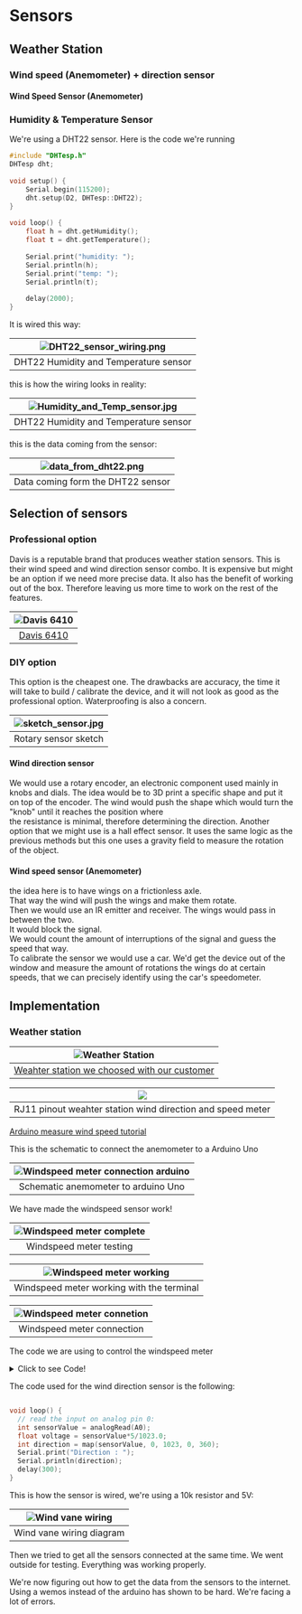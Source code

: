 # Sensors

## Weather Station

### Wind speed (Anemometer) + direction sensor

#### Wind Speed Sensor (Anemometer)

### Humidity & Temperature Sensor

We're using a DHT22 sensor.
Here is the code we're running
```cpp
#include "DHTesp.h"
DHTesp dht;
 
void setup() {
    Serial.begin(115200);
    dht.setup(D2, DHTesp::DHT22);
}
 
void loop() {
    float h = dht.getHumidity();
    float t = dht.getTemperature();
 
    Serial.print("humidity: ");
    Serial.println(h);
    Serial.print("temp: ");
    Serial.println(t);
 
    delay(2000);
}

```
It is wired this way:

|![DHT22_sensor_wiring.png](DHT22_sensor_wiring.png)|
| :-:|
|DHT22 Humidity and Temperature sensor|




this is how the wiring looks in reality:


|![Humidity_and_Temp_sensor.jpg](Humidity_and_Temp_sensor.jpg)|
| :-:|
|DHT22 Humidity and Temperature sensor|


this is the data coming from the sensor:

|![data_from_dht22.png](data_from_dht22.png)|
| :-:|
|Data coming form the DHT22 sensor|

## Selection of sensors

### Professional option

Davis is a reputable brand that produces weather station sensors.
This is their wind speed and wind direction sensor combo. It is expensive but might be an option if we need more precise data.
It also has the benefit of working out of the box. Therefore leaving us more time to work on the rest of the features.
<center>


|![Davis 6410](6410.jpg)|
| :-:|
|[Davis 6410](https://www.davis-europe.nl/product/davis-6410-anemometer-for-vantage-pro2-vantage-pro/)|


</center>

### DIY option

This option is the cheapest one.  The drawbacks are accuracy, the time it will take to build / calibrate the device, and it will not look as good as the professional option. Waterproofing is also a concern.

<center>


|![sketch_sensor.jpg](sketch_sensor.jpg)|
| :-:|
|Rotary sensor sketch|


</center>



#### Wind direction sensor

We would use a rotary encoder, an electronic component used mainly in knobs and dials. The idea would be 
to 3D print a specific shape and put it on top of the encoder.
The wind would push the shape which would turn the "knob" until it reaches the position where   
the resistance is minimal, therefore determining the direction.
Another option that we might use is a hall effect sensor. It uses the same logic as the previous methods
but this one uses a gravity field to measure the rotation of the object. 



#### Wind speed sensor (Anemometer)

the idea here is to have wings on a frictionless axle.  
That way the wind will push the wings and make them rotate.  
Then we would use an IR emitter and receiver. The wings would pass in between the two.  
It would block the  signal.  
We would count the amount of interruptions of the signal and guess the speed that way.   
To calibrate the sensor we would use a car. We'd get the device out of the window and measure the amount of rotations the wings do at certain speeds, that we can precisely identify using the car's speedometer.

## Implementation

### Weather station

|![Weather Station](weather_station_we_choosed_with_customer.png)|
| :-:|
|[Weahter station we choosed with our customer](https://www.robotshop.com/nl/nl/sparkfun-weermeterset.html)|

| ![](Weather_station_connector_rj11.jpg)|
| :-------------------------------------------------------: |
|RJ11 pinout weahter station wind direction and speed meter|

[Arduino measure wind speed tutorial](https://www.aeq-web.com/arduino-anemometer-wind-sensor/?lang=en)

This is the schematic to connect the anemometer to a Arduino Uno

| ![Windspeed meter connection arduino](Anemometer_connection_arduino.png) |
| :----------------------------------------------------------------------: |
|                   Schematic anemometer to arduino Uno                    |

We have made the windspeed sensor work!


| ![Windspeed meter complete](IMG_20220518_121711.jpg) |
| :--------------------------------------------------: |
|               Windspeed meter testing                |


| ![Windspeed meter working](IMG_20220518_121700.jpg) |
| :-------------------------------------------------: |
|      Windspeed meter working with the terminal      |


| ![Windspeed meter connetion](IMG_20220518_121705.jpg) |
| :---------------------------------------------------: |
|              Windspeed meter connection               |


The code we are using to control the windspeed meter

<details>
  <summary>Click to see Code!</summary>

```cpp
const int RecordTime = 3; //Define Measuring Time (Seconds)
const int SensorPin = 3;  //Define Interrupt Pin (2 or 3 @ Arduino Uno)

int InterruptCounter;
float WindSpeed;

void setup()
{
  Serial.begin(9600);
}

void loop() {
  meassure();
  Serial.print("Wind Speed: ");
  Serial.print(WindSpeed);       //Speed in km/h
  Serial.print(" km/h - ");
  Serial.print(WindSpeed / 3.6); //Speed in m/s
  Serial.println(" m/s");
}

void meassure() {
  InterruptCounter = 0;
  attachInterrupt(digitalPinToInterrupt(SensorPin), countup, RISING);
  delay(1000 * RecordTime);
  detachInterrupt(digitalPinToInterrupt(SensorPin));
  WindSpeed = (float)InterruptCounter / (float)RecordTime * 2.4;
}

void countup() {
  InterruptCounter++;
}
```


</details>


The code used for the wind direction sensor is the following:
```cpp

void loop() {
  // read the input on analog pin 0:
  int sensorValue = analogRead(A0);
  float voltage = sensorValue*5/1023.0;
  int direction = map(sensorValue, 0, 1023, 0, 360);
  Serial.print("Direction : ");
  Serial.println(direction);
  delay(300); 
}

```

This is how the sensor is wired, we're using a 10k resistor and 5V:


| ![Wind vane wiring](wind_vane_wiring.png) |
| :---------------------------------------: |
|         Wind vane wiring diagram          |

Then we tried to get all the sensors connected at the same time. We went outside for testing. Everything was working properly.

We're now figuring out how to get the data from the sensors to the internet. Using a wemos instead of the arduino has shown to be hard. We're facing a lot of errors.






